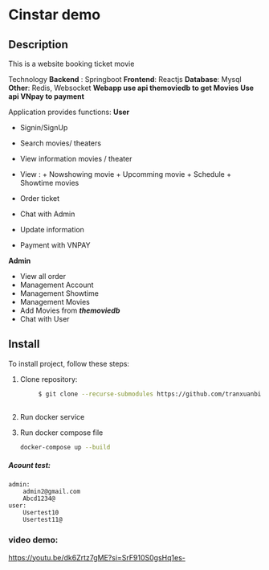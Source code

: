 #  Cinstar demo

## Description

This is a website booking ticket movie

Technology
**Backend** : Springboot
**Frontend**: Reactjs
**Database**: Mysql
**Other**: Redis, Websocket 
__Webapp use api themoviedb to get Movies__
__Use api VNpay to payment__

Application provides functions:
**User**
+ Signin/SignUp
+ Search movies/ theaters
+ View information movies / theater
+ View :
        + Nowshowing movie
        + Upcomming movie
        + Schedule
        + Showtime movies
+ Order ticket
+ Chat with Admin
+ Update information

+ Payment with VNPAY

**Admin**
+ View all order
+ Management Account
+ Management Showtime
+ Management Movies
+ Add Movies from **_themoviedb_**
+ Chat with User






## Install
To install project, follow these steps:

1. Clone repository:
   ```bash
        $ git clone --recurse-submodules https://github.com/tranxuanbinhn/cinstar_demo_app
    

2. Run docker service

3. Run docker compose file
    ```bash
    docker-compose up --build
##### Acount test:
    admin:
        admin2@gmail.com
        Abcd1234@
    user:
        Usertest10
        Usertest11@

### video demo:
https://youtu.be/dk6Zrtz7gME?si=SrF910S0gsHq1es-